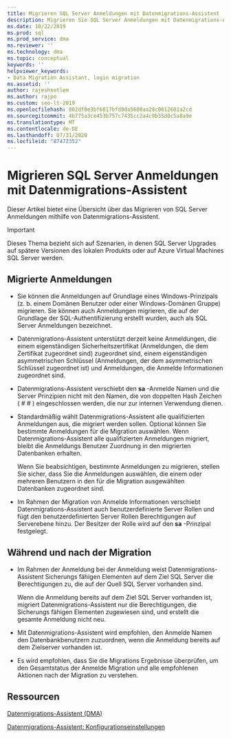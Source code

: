 ```yaml
---
title: Migrieren SQL Server Anmeldungen mit Datenmigrations-Assistent
description: Migrieren Sie SQL Server Anmeldungen mit Datenmigrations-Assistent, einschließlich SQL Server Upgrades auf spätere Versionen des lokalen Produkts oder SQL Server auf Azure-VMS.
ms.date: 10/22/2019
ms.prod: sql
ms.prod_service: dma
ms.reviewer: ''
ms.technology: dma
ms.topic: conceptual
keywords: ''
helpviewer_keywords:
- Data Migration Assistant, login migration
ms.assetid: ''
author: rajeshsetlem
ms.author: rajpo
ms.custom: seo-lt-2019
ms.openlocfilehash: 802df8e3bf6817bfd8da5608aa28c0612601a2cd
ms.sourcegitcommit: 4b775a3ce453b757c7435cc2a4c9b35d0c5a8a9e
ms.translationtype: MT
ms.contentlocale: de-DE
ms.lasthandoff: 07/31/2020
ms.locfileid: "87472352"
---
```

# <a name="migrate-sql-server-logins-with-data-migration-assistant"></a>Migrieren SQL Server Anmeldungen mit Datenmigrations-Assistent

Dieser Artikel bietet eine Übersicht über das Migrieren von SQL Server Anmeldungen mithilfe von Datenmigrations-Assistent.

> [!IMPORTANT]
> Dieses Thema bezieht sich auf Szenarien, in denen SQL Server Upgrades auf spätere Versionen des lokalen Produkts oder auf Azure Virtual Machines SQL Server werden.

## <a name="which-logins-are-migrated"></a>Migrierte Anmeldungen

- Sie können die Anmeldungen auf Grundlage eines Windows-Prinzipals (z. b. einem Domänen Benutzer oder einer Windows-Domänen Gruppe) migrieren. Sie können auch Anmeldungen migrieren, die auf der Grundlage der SQL-Authentifizierung erstellt wurden, auch als SQL Server Anmeldungen bezeichnet.

- Datenmigrations-Assistent unterstützt derzeit keine Anmeldungen, die einem eigenständigen Sicherheitszertifikat (Anmeldungen, die dem Zertifikat zugeordnet sind) zugeordnet sind, einem eigenständigen asymmetrischen Schlüssel (Anmeldungen, der dem asymmetrischen Schlüssel zugeordnet ist) und Anmeldungen, die Anmelde Informationen zugeordnet sind.

- Datenmigrations-Assistent verschiebt den **sa** -Anmelde Namen und die Server Prinzipien nicht mit den Namen, die von doppelten Hash Zeichen ( \# \# ) eingeschlossen werden, die nur zur internen Verwendung dienen.

- Standardmäßig wählt Datenmigrations-Assistent alle qualifizierten Anmeldungen aus, die migriert werden sollen. Optional können Sie bestimmte Anmeldungen für die Migration auswählen. Wenn Datenmigrations-Assistent alle qualifizierten Anmeldungen migriert, bleibt die Anmeldungs Benutzer Zuordnung in den migrierten Datenbanken erhalten.

  Wenn Sie beabsichtigen, bestimmte Anmeldungen zu migrieren, stellen Sie sicher, dass Sie die Anmeldungen auswählen, die einem oder mehreren Benutzern in den für die Migration ausgewählten Datenbanken zugeordnet sind.

- Im Rahmen der Migration von Anmelde Informationen verschiebt Datenmigrations-Assistent auch benutzerdefinierte Server Rollen und fügt den benutzerdefinierten Server Rollen Berechtigungen auf Serverebene hinzu. Der Besitzer der Rolle wird auf den **sa** -Prinzipal festgelegt.

## <a name="during-and-after-migration"></a>Während und nach der Migration

- Im Rahmen der Anmeldung bei der Anmeldung weist Datenmigrations-Assistent Sicherungs fähigen Elementen auf dem Ziel SQL Server die Berechtigungen zu, die auf der Quell SQL Server vorhanden sind.

  Wenn die Anmeldung bereits auf dem Ziel SQL Server vorhanden ist, migriert Datenmigrations-Assistent nur die Berechtigungen, die Sicherungs fähigen Elementen zugewiesen sind, und erstellt die gesamte Anmeldung nicht neu.

- Mit Datenmigrations-Assistent wird empfohlen, den Anmelde Namen den Datenbankbenutzern zuzuordnen, wenn die Anmeldung bereits auf dem Zielserver vorhanden ist.

- Es wird empfohlen, dass Sie die Migrations Ergebnisse überprüfen, um den Gesamtstatus der Anmelde Migration und alle empfohlenen Aktionen nach der Migration zu verstehen.

## <a name="resources"></a>Ressourcen

[Datenmigrations-Assistent (DMA)](../dma/dma-overview.md)

[Datenmigrations-Assistent: Konfigurationseinstellungen](../dma/dma-configurationsettings.md)
